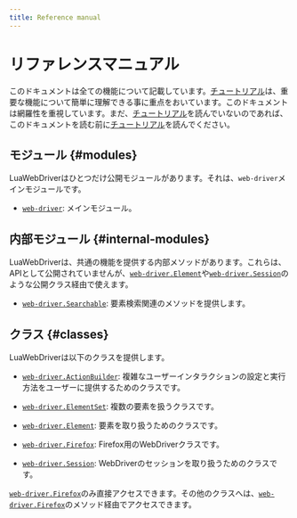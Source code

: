 ```yaml
---
title: Reference manual
---
```


# リファレンスマニュアル

このドキュメントは全ての機能について記載しています。[チュートリアル][tutorial]は、重要な機能について簡単に理解できる事に重点をおいています。このドキュメントは網羅性を重視しています。まだ、[チュートリアル][tutorial]を読んでいないのであれば、このドキュメントを読む前に[チュートリアル][tutorial]を読んでください。

## モジュール {#modules}

LuaWebDriverはひとつだけ公開モジュールがあります。それは、`web-driver`メインモジュールです。 

  * [`web-driver`][web-driver]: メインモジュール。

## 内部モジュール {#internal-modules}

LuaWebDriverは、共通の機能を提供する内部メソッドがあります。これらは、APIとして公開されていませんが、[`web-driver.Element`][element]や[`web-driver.Session`][session]のような公開クラス経由で使えます。

  * [`web-driver.Searchable`][searchable]: 要素検索関連のメソッドを提供します。

## クラス {#classes}

LuaWebDriverは以下のクラスを提供します。

  * [`web-driver.ActionBuilder`][action-builder]: 複雑なユーザーインタラクションの設定と実行方法をユーザーに提供するためのクラスです。

  * [`web-driver.ElementSet`][elementset]: 複数の要素を扱うクラスです。

  * [`web-driver.Element`][element]: 要素を取り扱うためのクラスです。

  * [`web-driver.Firefox`][firefox]: Firefox用のWebDriverクラスです。

  * [`web-driver.Session`][session]: WebDriverのセッションを取り扱うためのクラスです。

[`web-driver.Firefox`][firefox]のみ直接アクセスできます。その他のクラスへは、[`web-driver.Firefox`][firefox]のメソッド経由でアクセスできます。


[tutorial]:../tutorial/

[web-driver]:web-driver.html

[element]:element.html

[session]:session.html

[searchable]:searchable.html

[action-builder]:action-builder.html

[elementset]:elementset.html

[firefox]:firefox.html
